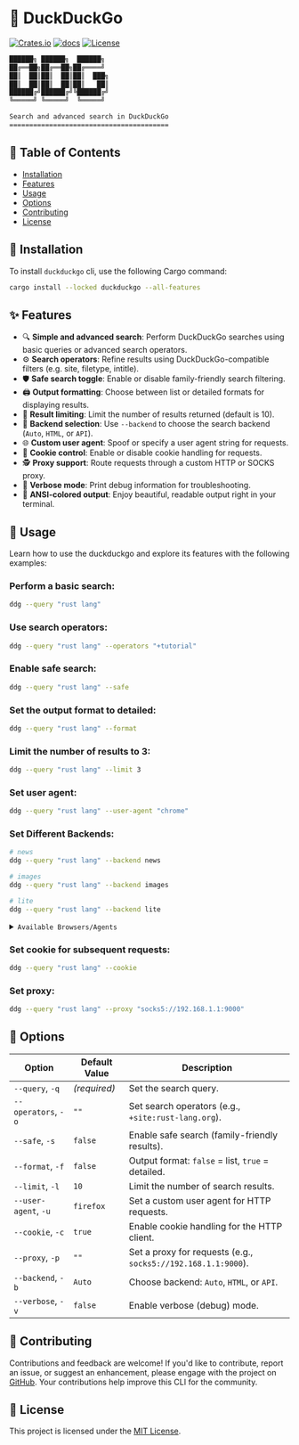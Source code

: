 # 🦆 DuckDuckGo

[![Crates.io](https://img.shields.io/crates/v/duckduckgo.svg)](https://crates.io/crates/duckduckgo)
[![docs](https://docs.rs/duckduckgo/badge.svg)](https://docs.rs/duckduckgo/)
[![License](https://img.shields.io/badge/license-MIT-blue.svg)](LICENSE)

```sh
██████╗ ██████╗  ██████╗
██╔══██╗██╔══██╗██╔════╝
██║  ██║██║  ██║██║  ███╗
██║  ██║██║  ██║██║   ██║
██████╔╝██████╔╝╚██████╔╝
╚═════╝ ╚═════╝  ╚═════╝

Search and advanced search in DuckDuckGo
========================================
```

## 📖 Table of Contents

- [Installation](#-installation)
- [Features](#-features)
- [Usage](#-usage)
- [Options](#-options)
- [Contributing](#-contributing)
- [License](#-license)

## 🚀 Installation

To install `duckduckgo` cli, use the following Cargo command:

```bash
cargo install --locked duckduckgo --all-features
```

## ✨ Features

- 🔍 **Simple and advanced search**: Perform DuckDuckGo searches using basic queries or advanced search operators.
- ⚙️ **Search operators**: Refine results using DuckDuckGo-compatible filters (e.g. site, filetype, intitle).
- 🛡️ **Safe search toggle**: Enable or disable family-friendly search filtering.
- 🖨️ **Output formatting**: Choose between list or detailed formats for displaying results.
- 🧮 **Result limiting**: Limit the number of results returned (default is 10).
- 🧭 **Backend selection**: Use `--backend` to choose the search backend (`Auto`, `HTML`, or `API`).
- 🌐 **Custom user agent**: Spoof or specify a user agent string for requests.
- 🧩 **Cookie control**: Enable or disable cookie handling for requests.
- 🕵️ **Proxy support**: Route requests through a custom HTTP or SOCKS proxy.
- 🐛 **Verbose mode**: Print debug information for troubleshooting.
- 🎨 **ANSI-colored output**: Enjoy beautiful, readable output right in your terminal.

## 🚗 Usage

Learn how to use the duckduckgo and explore its features with the following examples:

### Perform a basic search:

```bash
ddg --query "rust lang"
```

### Use search operators:

```bash
ddg --query "rust lang" --operators "+tutorial"
```

### Enable safe search:

```bash
ddg --query "rust lang" --safe
```

### Set the output format to detailed:

```bash
ddg --query "rust lang" --format
```

### Limit the number of results to 3:

```bash
ddg --query "rust lang" --limit 3
```

### Set user agent:

```bash
ddg --query "rust lang" --user-agent "chrome"
```

### Set Different Backends:

```bash
# news
ddg --query "rust lang" --backend news

# images
ddg --query "rust lang" --backend images

# lite
ddg --query "rust lang" --backend lite
```

<details>
<summary><code>Available Browsers/Agents</code></summary>

| Browser/Agent          |
| ---------------------- |
| abrowse                |
| acoo browser           |
| america online browser |
| amigavoyager           |
| aol                    |
| arora                  |
| avant browser          |
| beonex                 |
| bonecho                |
| browzar                |
| camino                 |
| charon                 |
| cheshire               |
| chimera                |
| chrome                 |
| chromeplus             |
| classilla              |
| cometbird              |
| comodo_dragon          |
| conkeror               |
| crazy browser          |
| cyberdog               |
| deepnet explorer       |
| deskbrowse             |
| dillo                  |
| dooble                 |
| edge                   |
| element browser        |
| elinks                 |
| enigma browser         |
| enigmafox              |
| epiphany               |
| escape                 |
| firebird               |
| firefox                |
| fireweb navigator      |
| flock                  |
| fluid                  |
| galaxy                 |
| galeon                 |
| granparadiso           |
| greenbrowser           |
| hana                   |
| hotjava                |
| ibm webexplorer        |
| ibrowse                |
| icab                   |
| iceape                 |
| icecat                 |
| iceweasel              |
| inet browser           |
| internet explorer      |
| irider                 |
| iron                   |
| k-meleon               |
| k-ninja                |
| kapiko                 |
| kazehakase             |
| kindle browser         |
| kkman                  |
| kmlite                 |
| konqueror              |
| leechcraft             |
| links                  |
| lobo                   |
| lolifox                |
| lorentz                |
| lunascape              |
| lynx                   |
| madfox                 |
| maxthon                |
| midori                 |
| minefield              |
| mozilla                |
| myibrow                |
| myie2                  |
| namoroka               |
| navscape               |
| ncsa_mosaic            |
| netnewswire            |
| netpositive            |
| netscape               |
| netsurf                |
| omniweb                |
| opera                  |
| orca                   |
| oregano                |
| osb-browser            |
| palemoon               |
| phoenix                |
| pogo                   |
| prism                  |
| qtweb internet browser |
| rekonq                 |
| retawq                 |
| rockmelt               |
| safari                 |
| seamonkey              |
| shiira                 |
| shiretoko              |
| sleipnir               |
| slimbrowser            |
| stainless              |
| sundance               |
| sunrise                |
| surf                   |
| sylera                 |
| tencent traveler       |
| tenfourfox             |
| theworld browser       |
| uzbl                   |
| vimprobable            |
| vonkeror               |
| w3m                    |
| weltweitimnetzbrowser  |
| worldwideweb           |
| wyzo                   |

</details>

### Set cookie for subsequent requests:

```bash
ddg --query "rust lang" --cookie
```

### Set proxy:

```bash
ddg --query "rust lang" --proxy "socks5://192.168.1.1:9000"
```

## 🎨 Options

| Option               | Default Value | Description                                                   |
| -------------------- | ------------- | ------------------------------------------------------------- |
| `--query`, `-q`      | _(required)_  | Set the search query.                                         |
| `--operators`, `-o`  | `""`          | Set search operators (e.g., `+site:rust-lang.org`).           |
| `--safe`, `-s`       | `false`       | Enable safe search (family-friendly results).                 |
| `--format`, `-f`     | `false`       | Output format: `false` = list, `true` = detailed.             |
| `--limit`, `-l`      | `10`          | Limit the number of search results.                           |
| `--user-agent`, `-u` | `firefox`     | Set a custom user agent for HTTP requests.                    |
| `--cookie`, `-c`     | `true`        | Enable cookie handling for the HTTP client.                   |
| `--proxy`, `-p`      | `""`          | Set a proxy for requests (e.g., `socks5://192.168.1.1:9000`). |
| `--backend`, `-b`    | `Auto`        | Choose backend: `Auto`, `HTML`, or `API`.                     |
| `--verbose`, `-v`    | `false`       | Enable verbose (debug) mode.                                  |

## 🤝 Contributing

Contributions and feedback are welcome! If you'd like to contribute, report an issue, or suggest an enhancement, please engage with the project on [GitHub](https://github.com/kevin-rs/duckduckgo).
Your contributions help improve this CLI for the community.

## 📄 License

This project is licensed under the [MIT License](LICENSE).

